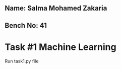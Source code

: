 ## Name: Salma Mohamed Zakaria 
## Bench No: 41
# Task #1 Machine Learning
<p>Run task1.py file</p>


